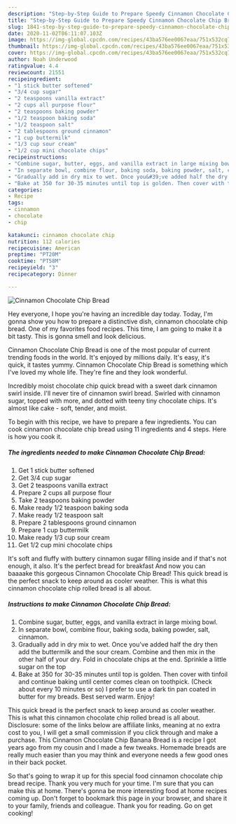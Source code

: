 ```yaml
---
description: "Step-by-Step Guide to Prepare Speedy Cinnamon Chocolate Chip Bread"
title: "Step-by-Step Guide to Prepare Speedy Cinnamon Chocolate Chip Bread"
slug: 1841-step-by-step-guide-to-prepare-speedy-cinnamon-chocolate-chip-bread
date: 2020-11-02T06:11:07.103Z
image: https://img-global.cpcdn.com/recipes/43ba576ee0067eaa/751x532cq70/cinnamon-chocolate-chip-bread-recipe-main-photo.jpg
thumbnail: https://img-global.cpcdn.com/recipes/43ba576ee0067eaa/751x532cq70/cinnamon-chocolate-chip-bread-recipe-main-photo.jpg
cover: https://img-global.cpcdn.com/recipes/43ba576ee0067eaa/751x532cq70/cinnamon-chocolate-chip-bread-recipe-main-photo.jpg
author: Noah Underwood
ratingvalue: 4.4
reviewcount: 21551
recipeingredient:
- "1 stick butter softened"
- "3/4 cup sugar"
- "2 teaspoons vanilla extract"
- "2 cups all purpose flour"
- "2 teaspoons baking powder"
- "1/2 teaspoon baking soda"
- "1/2 teaspoon salt"
- "2 tablespoons ground cinnamon"
- "1 cup buttermilk"
- "1/3 cup sour cream"
- "1/2 cup mini chocolate chips"
recipeinstructions:
- "Combine sugar, butter, eggs, and vanilla extract in large mixing bowl."
- "In separate bowl, combine flour, baking soda, baking powder, salt, cinnamon."
- "Gradually add in dry mix to wet. Once you&#39;ve added half the dry then add the buttermilk and the sour cream. Combine and then mix in the other half of your dry. Fold in chocolate chips at the end. Sprinkle a little sugar on the top"
- "Bake at 350 for 30-35 minutes until top is golden. Then cover with tinfoil and continue baking until center comes clean on toothpick. (Check about every 10 minutes or so) I prefer to use a dark tin pan coated in butter for my breads. Best served warm. Enjoy!"
categories:
- Recipe
tags:
- cinnamon
- chocolate
- chip

katakunci: cinnamon chocolate chip 
nutrition: 112 calories
recipecuisine: American
preptime: "PT20M"
cooktime: "PT58M"
recipeyield: "3"
recipecategory: Dinner

---
```



![Cinnamon Chocolate Chip Bread](https://img-global.cpcdn.com/recipes/43ba576ee0067eaa/751x532cq70/cinnamon-chocolate-chip-bread-recipe-main-photo.jpg)

Hey everyone, I hope you're having an incredible day today. Today, I'm gonna show you how to prepare a distinctive dish, cinnamon chocolate chip bread. One of my favorites food recipes. This time, I am going to make it a bit tasty. This is gonna smell and look delicious.

Cinnamon Chocolate Chip Bread is one of the most popular of current trending foods in the world. It's enjoyed by millions daily. It's easy, it's quick, it tastes yummy. Cinnamon Chocolate Chip Bread is something which I've loved my whole life. They're fine and they look wonderful.

Incredibly moist chocolate chip quick bread with a sweet dark cinnamon swirl inside. I&#39;ll never tire of cinnamon swirl bread. Swirled with cinnamon sugar, topped with more, and dotted with teeny tiny chocolate chips. It&#39;s almost like cake - soft, tender, and moist.


To begin with this recipe, we have to prepare a few ingredients. You can cook cinnamon chocolate chip bread using 11 ingredients and 4 steps. Here is how you cook it.

<!--inarticleads1-->

##### The ingredients needed to make Cinnamon Chocolate Chip Bread:

1. Get 1 stick butter softened
1. Get 3/4 cup sugar
1. Get 2 teaspoons vanilla extract
1. Prepare 2 cups all purpose flour
1. Take 2 teaspoons baking powder
1. Make ready 1/2 teaspoon baking soda
1. Make ready 1/2 teaspoon salt
1. Prepare 2 tablespoons ground cinnamon
1. Prepare 1 cup buttermilk
1. Make ready 1/3 cup sour cream
1. Get 1/2 cup mini chocolate chips


It&#39;s soft and fluffy with buttery cinnamon sugar filling inside and if that&#39;s not enough, it also. It&#39;s the perfect bread for breakfast And now you can baaaake this gorgeous Cinnamon Chocolate Chip Bread! This quick bread is the perfect snack to keep around as cooler weather. This is what this cinnamon chocolate chip rolled bread is all about. 

<!--inarticleads2-->

##### Instructions to make Cinnamon Chocolate Chip Bread:

1. Combine sugar, butter, eggs, and vanilla extract in large mixing bowl.
1. In separate bowl, combine flour, baking soda, baking powder, salt, cinnamon.
1. Gradually add in dry mix to wet. Once you&#39;ve added half the dry then add the buttermilk and the sour cream. Combine and then mix in the other half of your dry. Fold in chocolate chips at the end. Sprinkle a little sugar on the top
1. Bake at 350 for 30-35 minutes until top is golden. Then cover with tinfoil and continue baking until center comes clean on toothpick. (Check about every 10 minutes or so) I prefer to use a dark tin pan coated in butter for my breads. Best served warm. Enjoy!


This quick bread is the perfect snack to keep around as cooler weather. This is what this cinnamon chocolate chip rolled bread is all about. Disclosure: some of the links below are affiliate links, meaning at no extra cost to you, I will get a small commission if you click through and make a purchase. This Cinnamon Chocolate Chip Banana Bread is a recipe I got years ago from my cousin and I made a few tweaks. Homemade breads are really much easier than you may think and everyone needs a few good ones in their back pocket. 

So that's going to wrap it up for this special food cinnamon chocolate chip bread recipe. Thank you very much for your time. I'm sure that you can make this at home. There's gonna be more interesting food at home recipes coming up. Don't forget to bookmark this page in your browser, and share it to your family, friends and colleague. Thank you for reading. Go on get cooking!
